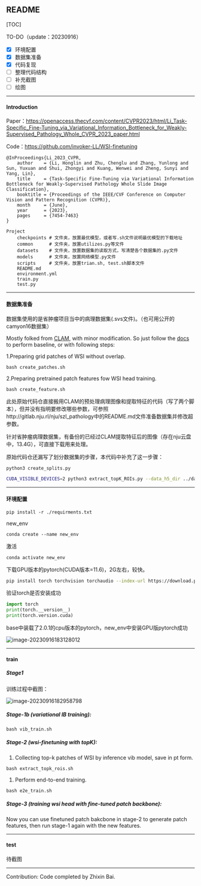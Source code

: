 ## README

[TOC]

TO-DO（update：20230916）

- [x] 环境配置
- [x] 数据集准备
- [x] 代码复现
- [ ] 整理代码结构
- [ ] 补充截图
- [ ] 绘图

---

#### Introduction

Paper：https://openaccess.thecvf.com/content/CVPR2023/html/Li_Task-Specific_Fine-Tuning_via_Variational_Information_Bottleneck_for_Weakly-Supervised_Pathology_Whole_CVPR_2023_paper.html

Code：https://github.com/invoker-LL/WSI-finetuning

```
@InProceedings{Li_2023_CVPR,
    author    = {Li, Honglin and Zhu, Chenglu and Zhang, Yunlong and Sun, Yuxuan and Shui, Zhongyi and Kuang, Wenwei and Zheng, Sunyi and Yang, Lin},
    title     = {Task-Specific Fine-Tuning via Variational Information Bottleneck for Weakly-Supervised Pathology Whole Slide Image Classification},
    booktitle = {Proceedings of the IEEE/CVF Conference on Computer Vision and Pattern Recognition (CVPR)},
    month     = {June},
    year      = {2023},
    pages     = {7454-7463}
}
```



```
Project
    checkpoints # 文件夹，放置最优模型，或者写.sh文件说明最优模型的下载地址
    common      # 文件夹，放置utilizes.py等文件
    datasets    # 文件夹，放置数据集的读取方式，写清楚各个数据集的.py文件
    models      # 文件夹，放置网络模型.py文件
    scripts     # 文件夹，放置trian.sh, test.sh脚本文件
    README.md  
    environment.yml
    train.py
    test.py
```

---

#### 数据集准备

数据集使用的是省肿瘤项目当中的病理数据集(.svs文件)。（也可用公开的camyon16数据集）

Mostly folked from [CLAM](https://github.com/mahmoodlab/CLAM), with minor modification. So just follow the [docs](https://github.com/mahmoodlab/CLAM/tree/master/docs) to perform baseline, or with following steps:

1.Preparing grid patches of WSI without overlap.

```
bash create_patches.sh
```

2.Preparing pretrained patch features fow WSI head training.

```
bash create_feature.sh
```

此处原始代码仓直接搬用CLAM的预处理病理图像和提取特征的代码（写了两个脚本），但并没有指明要修改哪些参数，可参照http://gitlab.nju.rl/nju/szl_pathology中的README.md文件准备数据集并修改超参数。

针对省肿瘤病理数据集，有备份的已经过CLAM提取特征后的图像（存在nju云盘中，13.4G），可直接下载用来处理。

原始代码仓还漏写了划分数据集的步骤，本代码中补充了这一步骤：

```bash
python3 create_splits.py
```



```bash
CUDA_VISIBLE_DEVICES=2 python3 extract_topK_ROIs.py --data_h5_dir ../data_seg_patch --csv_path ../data_seg_patch/process_list_autogen.csv --feat_dir ../feat_dir --patch_dir ../data_seg_patch --data_slide_dir data --batch_size 512 --slide_ext .svs
```

---

#### 环境配置

```
pip install -r ./requirments.txt
```

new_env

```
conda create --name new_env
```

激活

```
conda activate new_env
```

下载GPU版本的pytorch(CUDA版本=11.6)，2G左右，较快。

```bash
pip install torch torchvision torchaudio --index-url https://download.pytorch.org/whl/cu116
```

验证torch是否安装成功

```python
import torch
print(torch.__version__)
print(torch.version.cuda)
```

base中装载了2.0.1的cpu版本的pytorch，new_env中安装GPU版pytorch成功

![image-20230916183128012](C:\Users\hanabi\AppData\Roaming\Typora\typora-user-images\image-20230916183128012.png)

---

#### train

##### Stage1

训练过程中截图：

![image-20230916182958798](C:\Users\hanabi\AppData\Roaming\Typora\typora-user-images\image-20230916182958798.png)





##### Stage-1b (variational IB training):

```
bash vib_train.sh
```



##### Stage-2 (wsi-finetuning with topK):

1. Collecting top-k patches of WSI by inference vib model, save in pt form.

```
bash extract_topk_rois.sh
```



1. Perform end-to-end training.

```
bash e2e_train.sh
```



##### Stage-3 (training wsi head with fine-tuned patch backbone):

Now you can use finetuned patch bakcbone in stage-2 to generate patch features, then run stage-1 again with the new features.

---

#### test

待截图

---

 Contribution: Code completed by Zhixin Bai.
